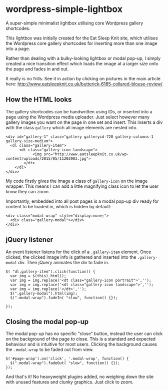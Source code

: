 # wordpress-simple-lightbox

A super-simple minimalist lightbox utilising core Wordpress gallery shortcodes.

This lightbox was initially created for the Eat Sleep Knit site, which utilises the Wordpress core gallery shortcodes for inserting more than one image into a page.

Rather than dealing with a bulky-looking lightbox or modal pop-up, I simply created a nice transition effect which loads the image at a larger size onto the page and fades in and out. 

It really is no frills. See it in action by clicking on pictures in the main article here: http://www.eatsleepknit.co.uk/butterick-6185-collared-blouse-review/

## How the HTML looks

The gallery shortcodes can be handwritten using IDs, or inserted into a page using the Wordpress media uploader. Just select however many gallery images you want on the page in one set and insert. This inserts a div with the class `gallery` which all image elements are nested into.

	<div id="gallery-1" class="gallery galleryid-728 gallery-columns-1 gallery-size-medium">
	  <dl class="gallery-item">
		  <dt class="gallery-icon landscape">
				<img src="http://www.eatsleepknit.co.uk/wp-content/uploads/2015/05/11202903.jpg">
			</dt>
		</dl>
	</div>
	
My code firstly gives the image a class of `gallery-icon` on the image wrapper. This means I can add a little magnifying class icon to let the user know they can zoom.

Importantly, embedded into all post pages is a modal pop-up div ready for content to be loaded in, which is hidden by default:

	<div class="modal-wrap" style="display:none;">
	  <div class="gallery-modal"></div>
	</div>

## jQuery listener

An event listener listens for the click of a `.gallery-item` element. Once clicked, the clicked image info is gathered and inserted into the `.gallery-modal` div. Then jQuery animates the div to fade in.

	$( "dl.gallery-item").click(function() {
	  var img = $(this).html();
	  var img = img.replace('<dt class="gallery-icon portrait">','');
	  var img = img.replace('<dt class="gallery-icon landscape">','');
	  var img = img.replace('</dt>','');
	  $(".gallery-modal").html(img);
	  $(".modal-wrap").fadeIn( "slow", function() {});
	
	});

## Closing the modal pop-up

The modal pop-up has no specific "close" button, instead the user can click on the background of the page to close. This is a standard and expected behaviour and is intuitive for most users. Clicking the background causes the `.modal-wrap` to be faded out from view.

	$('#page-wrap').on('click', '.modal-wrap', function() {
	  $(".modal-wrap").fadeOut( "slow", function() {});
	});
	
And that's it! No heavyweight plugins added, no weighing down the site with unused features and clunky graphics. Just click to zoom.
